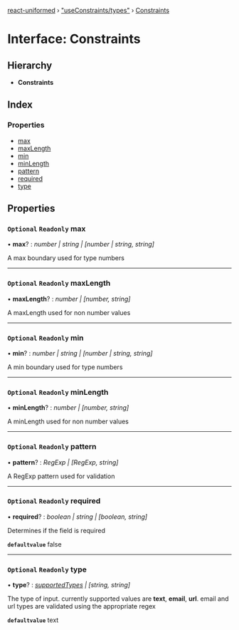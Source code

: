 [react-uniformed](../README.md) › ["useConstraints/types"](../modules/_useconstraints_types_.md) › [Constraints](_useconstraints_types_.constraints.md)

# Interface: Constraints

## Hierarchy

* **Constraints**

## Index

### Properties

* [max](_useconstraints_types_.constraints.md#optional-readonly-max)
* [maxLength](_useconstraints_types_.constraints.md#optional-readonly-maxlength)
* [min](_useconstraints_types_.constraints.md#optional-readonly-min)
* [minLength](_useconstraints_types_.constraints.md#optional-readonly-minlength)
* [pattern](_useconstraints_types_.constraints.md#optional-readonly-pattern)
* [required](_useconstraints_types_.constraints.md#optional-readonly-required)
* [type](_useconstraints_types_.constraints.md#optional-readonly-type)

## Properties

### `Optional` `Readonly` max

• **max**? : *number | string | [number | string, string]*

A max boundary used for type numbers

___

### `Optional` `Readonly` maxLength

• **maxLength**? : *number | [number, string]*

A maxLength used for non number values

___

### `Optional` `Readonly` min

• **min**? : *number | string | [number | string, string]*

A min boundary used for type numbers

___

### `Optional` `Readonly` minLength

• **minLength**? : *number | [number, string]*

A minLength used for non number values

___

### `Optional` `Readonly` pattern

• **pattern**? : *RegExp | [RegExp, string]*

A RegExp pattern used for validation

___

### `Optional` `Readonly` required

• **required**? : *boolean | string | [boolean, string]*

Determines if the field is required

**`defaultvalue`** false

___

### `Optional` `Readonly` type

• **type**? : *[supportedTypes](../modules/_useconstraints_types_.md#supportedtypes) | [string, string]*

The type of input.
currently supported values are **text**, **email**, **url**.
email and url types are validated using the appropriate regex

**`defaultvalue`** text
